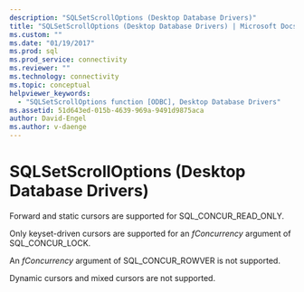 ```yaml
---
description: "SQLSetScrollOptions (Desktop Database Drivers)"
title: "SQLSetScrollOptions (Desktop Database Drivers) | Microsoft Docs"
ms.custom: ""
ms.date: "01/19/2017"
ms.prod: sql
ms.prod_service: connectivity
ms.reviewer: ""
ms.technology: connectivity
ms.topic: conceptual
helpviewer_keywords: 
  - "SQLSetScrollOptions function [ODBC], Desktop Database Drivers"
ms.assetid: 51d643ed-015b-4639-969a-9491d9875aca
author: David-Engel
ms.author: v-daenge
---
```

# SQLSetScrollOptions (Desktop Database Drivers)
Forward and static cursors are supported for SQL_CONCUR_READ_ONLY.  
  
 Only keyset-driven cursors are supported for an *fConcurrency* argument of SQL_CONCUR_LOCK.  
  
 An *fConcurrency* argument of SQL_CONCUR_ROWVER is not supported.  
  
 Dynamic cursors and mixed cursors are not supported.
